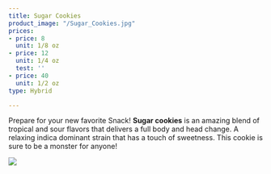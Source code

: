 ```yaml
---
title: Sugar Cookies
product_image: "/Sugar_Cookies.jpg"
prices:
- price: 8
  unit: 1/8 oz
- price: 12
  unit: 1/4 oz
  test: ''
- price: 40
  unit: 1/2 oz
type: Hybrid

---
```

Prepare for your new favorite Snack! **Sugar cookies** is an amazing blend of tropical and sour flavors that delivers a full body and head change. A relaxing indica dominant strain that has a touch of sweetness. This cookie is sure to be a monster for anyone!

![](/37342.jpg)